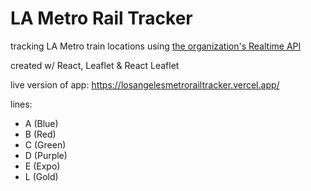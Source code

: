 # LA Metro Rail Tracker

tracking LA Metro train locations using [the organization's Realtime API](https://developer.metro.net/api/)

created w/ React, Leaflet & React Leaflet

live version of app: https://losangelesmetrorailtracker.vercel.app/

lines:
- A (Blue)
- B (Red)
- C (Green)
- D (Purple)
- E (Expo)
- L (Gold)
